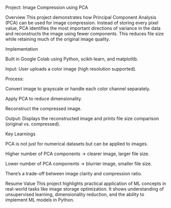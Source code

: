 Project: Image Compression using PCA

Overview
This project demonstrates how Principal Component Analysis (PCA) can be used for image compression. Instead of storing every pixel value, PCA identifies the most important directions of variance in the data and reconstructs the image using fewer components. This reduces file size while retaining much of the original image quality.

Implementation

Built in Google Colab using Python, scikit-learn, and matplotlib.

Input: User uploads a color image (high resolution supported).

Process:

Convert image to grayscale or handle each color channel separately.

Apply PCA to reduce dimensionality.

Reconstruct the compressed image.

Output: Displays the reconstructed image and prints file size comparison (original vs. compressed).

Key Learnings

PCA is not just for numerical datasets but can be applied to images.

Higher number of PCA components → clearer image, larger file size.

Lower number of PCA components → blurrier image, smaller file size.

There’s a trade-off between image clarity and compression ratio.

Resume Value
This project highlights practical application of ML concepts in real-world tasks like image storage optimization. It shows understanding of unsupervised learning, dimensionality reduction, and the ability to implement ML models in Python.
